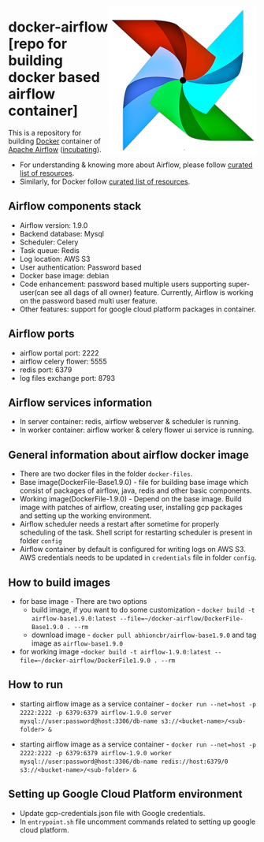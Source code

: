 [<img src="https://github.com/abhioncbr/docker-airflow/raw/master/airflow-logo.png" align="right">](https://airflow.apache.org/)
# docker-airflow [repo for building docker based airflow container]
This is a repository for building [Docker](https://www.docker.com/) container of [Apache Airflow](https://airflow.apache.org/) ([incubating](https://incubator.apache.org/)).

* For understanding & knowing more about Airflow, please follow [curated list of resources](https://raw.githubusercontent.com/jghoman/awesome-apache-airflow).
* Similarly, for Docker follow [curated list of resources](https://github.com/veggiemonk/awesome-docker).

## Airflow components stack
- Airflow version: 1.9.0
- Backend database: Mysql
- Scheduler: Celery
- Task queue: Redis
- Log location: AWS S3
- User authentication: Password based
- Docker base image: debian
- Code enhancement: password based multiple users supporting super-user(can see all dags of all owner) feature. Currently, Airflow is working on the password based multi user feature.
- Other features: support for google cloud platform packages in container.

## Airflow ports
- airflow portal port: 2222
- airflow celery flower: 5555
- redis port: 6379
- log files exchange port: 8793

## Airflow services information
- In server container: redis, airflow webserver & scheduler is running.
- In worker container: airflow worker & celery flower ui service is running.

## General information about airflow docker image
* There are two docker files in the folder `docker-files`.
* Base image(DockerFile-Base1.9.0) - file for building base image which consist of packages of airflow, java, redis and other basic components.
* Working image(DockerFile-1.9.0) - Depend on the base image. Build image with patches of airflow, creating user, installing gcp packages and setting up the working environment.
* Airflow scheduler needs a restart after sometime for properly scheduling of the task. Shell script for restarting scheduler is present in folder `config`
* Airflow container by default is configured for writing logs on AWS S3. AWS credentials needs to be updated in `credentials` file in folder `config`.

## How to build images
* for base image - There are two options
  * build image, if you want to do some customization - `docker build -t airflow-base1.9.0:latest --file=~/docker-airflow/DockerFile-Base1.9.0 . --rm`
  * download image - `docker pull abhioncbr/airflow-base1.9.0` and tag image as `airflow-base1.9.0`
* for working image -`docker build -t airflow-1.9.0:latest --file=~/docker-airflow/DockerFile1.9.0 . --rm`

## How to run
* starting airflow image as a service container -
    `docker run --net=host -p 2222:2222 -p 6379:6379
    airflow-1.9.0
    server mysql://user:password@host:3306/db-name s3://<bucket-name>/<sub-folder> &`

* starting airflow image as a service container -
    `docker run --net=host -p 2222:2222 -p 6379:6379
    airflow-1.9.0
    worker mysql://user:password@host:3306/db-name redis://host:6379/0 s3://<bucket-name>/<sub-folder> &`

## Setting up Google Cloud Platform environment
* Update gcp-credentials.json file with Google credentials.
* In `entrypoint.sh` file uncomment commands related to setting up google cloud platform.